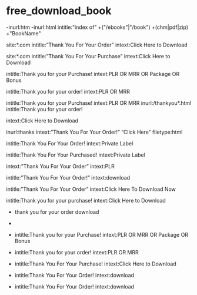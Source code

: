 # free_download_book


-inurl:htm -inurl:html intitle:"index of" +("/ebooks"|"/book") +(chm|pdf|zip) +"BookName"


site:*.com intitle:”Thank You For Your Order” intext:Click Here to Download

site:*.com intitle:”Thank You For Your Purchase” intext:Click Here to Download


intitle:Thank you for your Purchase! intext:PLR OR MRR OR Package OR Bonus

intitle:Thank you for your order! intext:PLR OR MRR


intitle:Thank you for your Purchase! intext:PLR OR MRR
inurl:/thankyou*.html intitle:Thank you for your order! 

intext:Click Here to Download

inurl:thanks intext:”Thank You For Your Order!” “Click Here” filetype:html


intitle:Thank You For Your Order! intext:Private Label


intitle:Thank You For Your Purchased! intext:Private Label


intext:”Thank You For Your Order” intext:PLR


intitle:”Thank You For Your Order!” intext:download


intitle:”Thank You For Your Order” intext:Click Here To Download Now


intitle:Thank you for your purchase! intext:Click Here to Download
* thank you for your order download

* 
* intitle:Thank you for your Purchase! intext:PLR OR MRR OR Package OR Bonus

* intitle:Thank you for your order! intext:PLR OR MRR


* intitle:Thank You For Your Purchase! intext:Click Here to Download

* intitle:Thank You For Your Order! intext:download

* intitle:Thank You For Your Order! intext:download

















